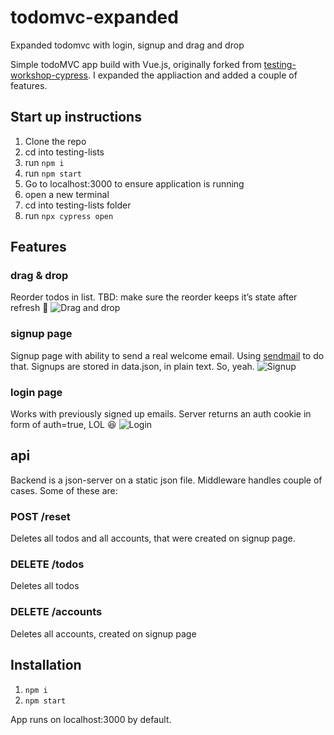 # todomvc-expanded
Expanded todomvc with login, signup and drag and drop

Simple todoMVC app build with Vue.js, originally forked from [testing-workshop-cypress](https://github.com/cypress-io/testing-workshop-cypress). I expanded the appliaction and added a couple of features.

## Start up instructions

1. Clone the repo
2. cd into testing-lists
3. run `npm i`
4. run `npm start`
5. Go to localhost:3000 to ensure application is running
6. open a new terminal 
7. cd into testing-lists folder
8. run `npx cypress open`

## Features
### drag & drop
Reorder todos in list.
TBD: make sure the reorder keeps it’s state after refresh 🙂
![Drag and drop](/img/dragndrop.gif "Drag and drop")

### signup page
Signup page with ability to send a real welcome email. Using [sendmail](https://www.npmjs.com/package/sendmail) to do that. Signups are stored in data.json, in plain text. So, yeah.
![Signup](/img/signup.png "Signup")

### login page
Works with previously signed up emails. Server returns an auth cookie in form of auth=true, LOL 😆
![Login](/img/login.png "Login")

## api
Backend is a json-server on a static json file. Middleware handles couple of cases. Some of these are:

### POST /reset
Deletes all todos and all accounts, that were created on signup page.

### DELETE /todos
Deletes all todos

### DELETE /accounts
Deletes all accounts, created on signup page

## Installation
1. `npm i`
2. `npm start`

App runs on localhost:3000 by default.